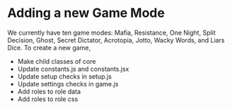 # Adding a new Game Mode

We currently have ten game modes: Mafia, Resistance, One Night, Split Decision, Ghost, Secret Dictator, Acrotopia, Jotto, Wacky Words, and Liars Dice. To create a new game,

- Make child classes of core
- Update constants.js and constants.jsx
- Update setup checks in setup.js
- Update settings checks in game.js
- Add roles to role data
- Add roles to role css

